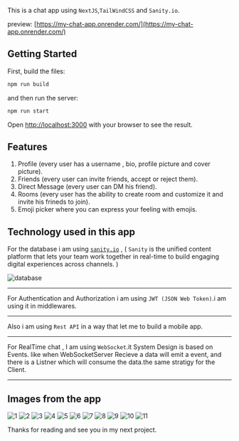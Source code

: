This is a chat app using `NextJS`,`TailWindCSS` and `Sanity.io`.

preview: [https://my-chat-app.onrender.com/](https://my-chat-app.onrender.com/)

## Getting Started

First, build the files:

```bash
npm run build
```
and then run the server:
```bash
npm run start
```
Open [http://localhost:3000](http://localhost:3000) with your browser to see the result.

## Features
1. Profile (every user has a username , bio, profile picture and cover picture).
2. Friends (every user can invite friends, accept or reject them).
3. Direct Message (every user can DM his friend).
4. Rooms (every user has the ability to create room and customize it and invite his frineds to join).
5. Emoji picker where you can express your feeling with emojis.

## Technology used in this app
For the database i am using [`sanity.io`](https://sanity.io) , ( `Sanity` is the unified content platform that lets your team work together in real-time to build engaging digital experiences across channels. )



![database](https://raw.githubusercontent.com/abdelfetah18/my-chat-app/master/public/my-chat-app.png)


---

For Authentication and Authorization i am using `JWT (JSON Web Token)`.i am using it in middlewares.

---

Also i am using `Rest API` in a way that let me to build a mobile app.

---

For RealTime chat , I am using `WebSocket`.it System Design is based on Events. like when WebSocketServer Recieve a data will emit a event, and there is a Listner which will consume the data.the same stratigy for the Client.

---

## Images from the app
![1](https://raw.githubusercontent.com/abdelfetah18/my-chat-app/master/public/ui/home.png)
![2](https://raw.githubusercontent.com/abdelfetah18/my-chat-app/master/public/ui/create_room.png)
![3](https://raw.githubusercontent.com/abdelfetah18/my-chat-app/master/public/ui/dm_chat.png)
![4](https://raw.githubusercontent.com/abdelfetah18/my-chat-app/master/public/ui/room_chat.png)
![5](https://raw.githubusercontent.com/abdelfetah18/my-chat-app/master/public/ui/settings.png)
![6](https://raw.githubusercontent.com/abdelfetah18/my-chat-app/master/public/ui/sign_in.png)
![7](https://raw.githubusercontent.com/abdelfetah18/my-chat-app/master/public/ui/sign_up.png)
![8](https://raw.githubusercontent.com/abdelfetah18/my-chat-app/master/public/ui/loading.png)
![9](https://raw.githubusercontent.com/abdelfetah18/my-chat-app/master/public/ui/user_info_edit.png)
![10](https://raw.githubusercontent.com/abdelfetah18/my-chat-app/master/public/ui/profile_image_edit.png)
![11](https://raw.githubusercontent.com/abdelfetah18/my-chat-app/master/public/ui/room_edit.png)


Thanks for reading and see you in my next project.
